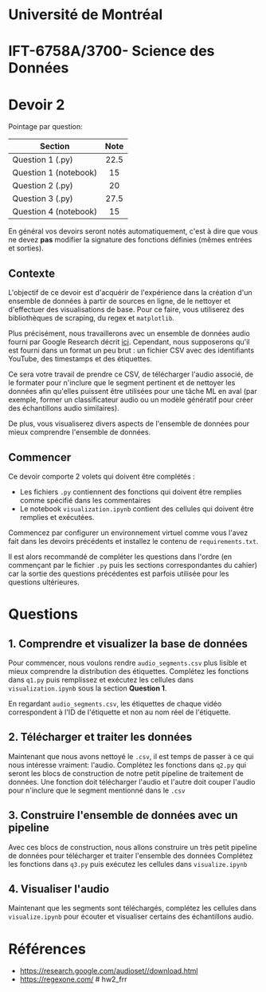 # Université de Montréal

# IFT-6758A/3700- Science des Données

# Devoir 2

Pointage par question:

| Section                       | Note |
|-------------------------------|:-----:|
| Question 1 (.py)                    | 22.5  |
| Question 1 (notebook)                | 15  |
| Question 2 (.py)                    | 20  |
| Question 3 (.py)                   | 27.5    |
| Question 4 (notebook)                      | 15   |

<!-- This should total to 100 -->

En général vos devoirs seront notés automatiquement, c'est à dire que vous ne devez **pas** modifier la signature des fonctions définies (mêmes entrées et sorties).

## Contexte

<!-- When writing text in markdown, please do one line per sentence!  -->

L'objectif de ce devoir est d'acquérir de l'expérience dans la création d'un ensemble de données à partir de sources en ligne, de le nettoyer et d'effectuer des visualisations de base.
Pour ce faire, vous utiliserez des bibliothèques de scraping, du regex et `matplotlib`.

Plus précisément, nous travaillerons avec un ensemble de données audio fourni par Google Research décrit [ici](https://research.google.com/audioset//download.html).
Cependant, nous supposerons qu'il est fourni dans un format un peu brut : un fichier CSV avec des identifiants YouTube, des timestamps et des étiquettes.

Ce sera votre travail de prendre ce CSV, de télécharger l'audio associé, de le formater pour n'inclure que le segment pertinent et de nettoyer les données afin qu'elles puissent être utilisées pour une tâche ML en aval (par exemple, former un classificateur audio ou un modèle génératif pour créer des échantillons audio similaires).

De plus, vous visualiserez divers aspects de l'ensemble de données pour mieux comprendre l'ensemble de données.

## Commencer

Ce devoir comporte 2 volets qui doivent être complétés :
- Les fichiers `.py` contiennent des fonctions qui doivent être remplies comme spécifié dans les commentaires
- Le notebook `visualization.ipynb` contient des cellules qui doivent être remplies et exécutées.

Commencez par configurer un environnement virtuel comme vous l'avez fait dans les devoirs précédents et installez le contenu de `requirements.txt`.

Il est alors recommandé de compléter les questions dans l'ordre (en commençant par le fichier `.py` puis les sections correspondantes du cahier) car la sortie des questions précédentes est parfois utilisée pour les questions ultérieures.

# Questions

## 1. Comprendre et visualizer la base de données

Pour commencer, nous voulons rendre `audio_segments.csv` plus lisible et mieux comprendre la distribution des étiquettes.
Complétez les fonctions dans `q1.py` puis remplissez et exécutez les cellules dans `visualization.ipynb` sous la section **Question 1**.

En regardant `audio_segments.csv`, les étiquettes de chaque vidéo correspondent à l'ID de l'étiquette et non au nom réel de l'étiquette.

## 2. Télécharger et traiter les données

Maintenant que nous avons nettoyé le `.csv`, il est temps de passer à ce qui nous intéresse vraiment: l'audio.
Complétez les fonctions dans `q2.py` qui seront les blocs de construction de notre petit pipeline de traitement de données.
Une fonction doit télécharger l'audio et l'autre doit couper l'audio pour n'inclure que le segment mentionné dans le `.csv`

## 3. Construire l'ensemble de données avec un pipeline

Avec ces blocs de construction, nous allons construire un très petit pipeline de données pour télécharger et traiter l'ensemble des données
Complétez les fonctions dans `q3.py` puis exécutez les cellules dans `visualize.ipynb`

## 4. Visualiser l'audio
Maintenant que les segments sont téléchargés, complétez les cellules dans `visualize.ipynb` pour écouter et visualiser certains des échantillons audio.

# Références
- https://research.google.com/audioset//download.html
- https://regexone.com/ # hw2_frr
